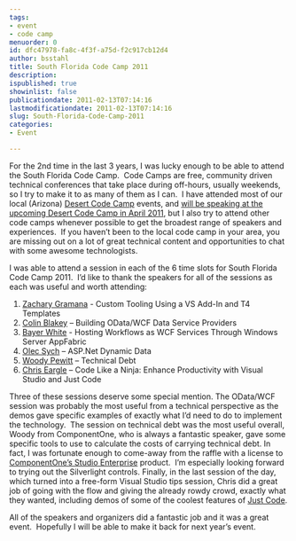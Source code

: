 ```yaml
---
tags:
- event
- code camp
menuorder: 0
id: dfc47978-fa8c-4f3f-a75d-f2c917cb12d4
author: bsstahl
title: South Florida Code Camp 2011
description: 
ispublished: true
showinlist: false
publicationdate: 2011-02-13T07:14:16
lastmodificationdate: 2011-02-13T07:14:16
slug: South-Florida-Code-Camp-2011
categories:
- Event

---
```


For the 2nd time in the last 3 years, I was lucky enough to be able to attend the South Florida Code Camp.  Code Camps are free, community driven technical conferences that take place during off-hours, usually weekends, so I try to make it to as many of them as I can.  I have attended most of our local (Arizona) [Desert Code Camp](https://www.desertcodecamp.com/about) events, and [will be speaking at the upcoming Desert Code Camp in April 2011](https://apr2011.desertcodecamp.com/session/214), but I also try to attend other code camps whenever possible to get the broadest range of speakers and experiences.  If you haven’t been to the local code camp in your area, you are missing out on a lot of great technical content and opportunities to chat with some awesome technologists.

I was able to attend a session in each of the 6 time slots for South Florida Code Camp 2011.  I’d like to thank the speakers for all of the sessions as each was useful and worth attending:

1. [Zachary Gramana](http://www.pottsconsultinggroup.com) - Custom Tooling Using a VS Add-In and T4 Templates
2. [Colin Blakey](http://www.colinblakey.com) – Building OData/WCF Data Service Providers
3. [Bayer White](http://www.humanworkflow.net) - Hosting Workflows as WCF Services Through Windows Server AppFabric
4. [Olec Sych](http://www.olegsych.com) – ASP.Net Dynamic Data
5. [Woody Pewitt](http://community.devexpress.com/blogs/woody) – Technical Debt
6. [Chris Eargle](http://www.kodefuguru.com) – Code Like a Ninja: Enhance Productivity with Visual Studio and Just Code


Three of these sessions deserve some special mention. The OData/WCF session was probably the most useful from a technical perspective as the demos gave specific examples of exactly what I’d need to do to implement the technology.  The session on technical debt was the most useful overall, Woody from ComponentOne, who is always a fantastic speaker, gave some specific tools to use to calculate the costs of carrying technical debt. In fact, I was fortunate enough to come-away from the raffle with a license to [ComponentOne’s Studio Enterprise](http://www.componentone.com/SuperProducts/StudioEnterprise/) product.  I’m especially looking forward to trying out the Silverlight controls. Finally, in the last session of the day, which turned into a free-form Visual Studio tips session, Chris did a great job of going with the flow and giving the already rowdy crowd, exactly what they wanted, including demos of some of the coolest features of [Just Code](http://www.telerik.com/products/justcode.aspx).

All of the speakers and organizers did a fantastic job and it was a great event.  Hopefully I will be able to make it back for next year’s event.

